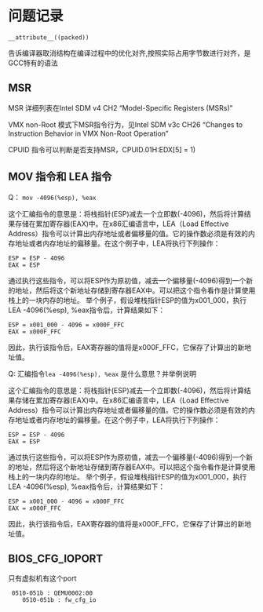 # 问题记录

`__attribute__((packed))`

告诉编译器取消结构在编译过程中的优化对齐,按照实际占用字节数进行对齐，是GCC特有的语法



## MSR

MSR 详细列表在Intel SDM v4 CH2 “Model-Specific Registers (MSRs)”

VMX non-Root 模式下MSR指令行为，见Intel SDM v3c CH26 “Changes to Instruction Behavior in VMX Non-Root Operation” 

CPUID 指令可以判断是否支持MSR，CPUID.01H:EDX[5] = 1) 



## MOV 指令和 LEA 指令

Q： `mov -4096(%esp), %eax` 

这个汇编指令的意思是：将栈指针(ESP)减去一个立即数(-4096)，然后将计算结果存储在累加寄存器(EAX)中。在x86汇编语言中，LEA（Load Effective Address）指令可以计算出内存地址或者偏移量的值。它的操作数必须是有效的内存地址或者内存地址的偏移量。在这个例子中，LEA将执行下列操作： 
```
ESP = ESP - 4096
EAX = ESP 
```
通过执行这些指令，可以将ESP作为原初值，减去一个偏移量(-4096)得到一个新的地址，然后将这个新地址存储到寄存器EAX中。可以把这个指令看作是计算使用栈上的一块内存的地址。 举个例子，假设堆栈指针ESP的值为x001_000，执行LEA -4096(%esp), %eax指令后，计算结果如下：
``` 
ESP = x001_000 - 4096 = x000F_FFC   
EAX = x000F_FFC   
```
因此，执行该指令后，EAX寄存器的值将是x000F_FFC，它保存了计算出的新地址值。

Q:  汇编指令`lea -4096(%esp), %eax` 是什么意思？并举例说明

这个汇编指令的意思是：将栈指针(ESP)减去一个立即数(-4096)，然后将计算结果存储在累加寄存器(EAX)中。在x86汇编语言中，LEA（Load Effective Address）指令可以计算出内存地址或者偏移量的值。它的操作数必须是有效的内存地址或者内存地址的偏移量。在这个例子中，LEA将执行下列操作：
``` 
ESP = ESP - 4096       
EAX = ESP   
```
通过执行这些指令，可以将ESP作为原初值，减去一个偏移量(-4096)得到一个新的地址，然后将这个新地址存储到寄存器EAX中。可以把这个指令看作是计算使用栈上的一块内存的地址。 举个例子，假设堆栈指针ESP的值为x001_000，执行LEA -4096(%esp), %eax指令后，计算结果如下：
``` 
ESP = x001_000 - 4096 = x000F_FFC   
EAX = x000F_FFC   
```
因此，执行该指令后，EAX寄存器的值将是x000F_FFC，它保存了计算出的新地址值。

## BIOS_CFG_IOPORT

只有虚拟机有这个port

```
 0510-051b : QEMU0002:00
    0510-051b : fw_cfg_io
```

